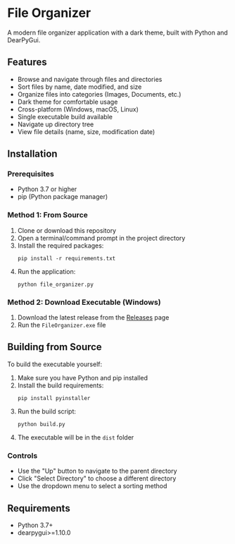 # File Organizer

A modern file organizer application with a dark theme, built with Python and DearPyGui.

## Features

- Browse and navigate through files and directories
- Sort files by name, date modified, and size
- Organize files into categories (Images, Documents, etc.)
- Dark theme for comfortable usage
- Cross-platform (Windows, macOS, Linux)
- Single executable build available
- Navigate up directory tree
- View file details (name, size, modification date)

## Installation

### Prerequisites

- Python 3.7 or higher
- pip (Python package manager)

### Method 1: From Source

1. Clone or download this repository
2. Open a terminal/command prompt in the project directory
3. Install the required packages:
   ```
   pip install -r requirements.txt
   ```
4. Run the application:
   ```
   python file_organizer.py
   ```

### Method 2: Download Executable (Windows)

1. Download the latest release from the [Releases](https://github.com/yourusername/FileOrganizer/releases) page
2. Run the `FileOrganizer.exe` file

## Building from Source

To build the executable yourself:

1. Make sure you have Python and pip installed
2. Install the build requirements:
   ```
   pip install pyinstaller
   ```
3. Run the build script:
   ```
   python build.py
   ```
4. The executable will be in the `dist` folder

### Controls
- Use the "Up" button to navigate to the parent directory
- Click "Select Directory" to choose a different directory
- Use the dropdown menu to select a sorting method

## Requirements

- Python 3.7+
- dearpygui>=1.10.0
